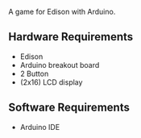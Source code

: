 A game for Edison with Arduino.

Hardware Requirements
---------------------
- Edison
- Arduino breakout board
- 2 Button
- (2x16) LCD display

Software Requirements
---------------------
- Arduino IDE
